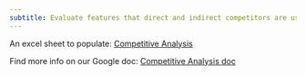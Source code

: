 ```yaml
---
subtitle: Evaluate features that direct and indirect competitors are using
---
```


An excel sheet to populate: [Competitive Analysis](https://docs.google.com/spreadsheets/d/1pea2mXtPt7HWW2HuiNMrDBUpYdI5Ovt5SxN5C9Mt5so/edit#gid=0)

Find more info on our Google doc: [Competitive Analysis doc](https://docs.google.com/document/d/1L_BI8LCz9EOpcKq-58BXX8NcaFm-kvT2qaE8BLqQOqI/edit)
